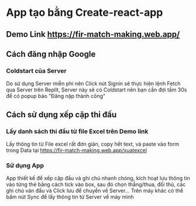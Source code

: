 # App tạo bằng Create-react-app
## Demo Link https://fir-match-making.web.app/
## Cách đăng nhập Google
### Coldstart của Server
Do sử dụng Server miễn phí nên Click nút Signin sẽ thực hiện lệnh Fetch qua Server trên Replit, Server này sẽ có Coldstart nên bạn cần đợi tầm 30s để có popup báo "Đăng nập thành công"
## Cách sử dụng xếp cặp thi đấu
### Lấy danh sách thi đấu từ file Excel trên Demo link
Lấy thông tin từ File excel rất đơn giản, copy hết text, và paste vào form trong Data tại https://fir-match-making.web.app/xuatexcel
### Sử dụng App
App thiết kế để xếp cặp đấu và ghi chú nhanh chóng, kích hoạt lưu thông tin vào từng thẻ bằng cách tick vào box, sau đó chọn thắng/thua, đối thủ, các ghi chú ván đấu và Click lưu để chuyển về Server... Trên máy khác có thể bấm nút Sync để lấy thông tin từ Server về máy mình   
